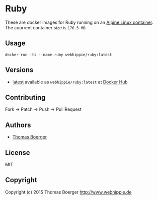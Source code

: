 # Ruby

These are docker images for Ruby running on an
[Alpine Linux container](https://registry.hub.docker.com/u/webhippie/alpine/).
The cuurrent container size is ```176.5 MB```


## Usage

```
docker run -ti --name ruby webhippie/ruby:latest
```


## Versions

* [latest](https://github.com/dockhippie/ruby/tree/master)
  available as ```webhippie/ruby:latest``` at
  [Docker Hub](https://registry.hub.docker.com/u/webhippie/ruby/)


## Contributing

Fork -> Patch -> Push -> Pull Request


## Authors

* [Thomas Boerger](https://github.com/tboerger)


## License

MIT


## Copyright

Copyright (c) 2015 Thomas Boerger <http://www.webhippie.de>
